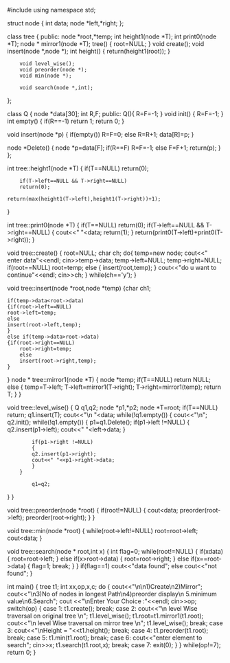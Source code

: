 #include <iostream>
using namespace std;

struct node
{
	int data;
	node *left,*right;
};

class tree
{
	public:
		node *root,*temp;
		int height1(node *T);
		int print0(node *T);
		node * mirror1(node *T);
		tree() 
		{
		 root=NULL;
		}
		void create();
		void insert(node *,node *);
		int height()
		{
		return(height1(root));
		}
		
		void level_wise();
		void preorder(node *);
		void min(node *);

		void search(node *,int);
};

class Q
{
		node *data[30];
		int R,F;
		public:
			Q(){ R=F=-1; }
			void init()
			{
				R=F=-1;
			}
int empty()
{
		if(R==-1)
			return 1;
		return 0;
}

void insert(node *p)
{
		if(empty())
				R=F=0;
		else
				R=R+1;
		data[R]=p;
}

node *Delete()
{
		node *p=data[F];
		if(R==F)
			R=F=-1;
		else
			F=F+1;
		return(p);
}
};

int tree::height1(node *T)
{
		if(T==NULL)
		return(0);
		
		if(T->left==NULL && T->right==NULL)
		return(0);
		
	return(max(height1(T->left),height1(T->right))+1);
}


int tree::print0(node *T)
{
		if(T==NULL)
			return(0);
		if(T->left==NULL && T->right==NULL)
		{
			cout<<" "<<T->data;
			return(1);
		}
		return(print0(T->left)+print0(T->right));
}

void tree::create()
{
root=NULL;
	char ch;
	do{
	temp=new node;
	cout<<" enter data"<<endl;
	cin>>temp->data;
	temp->left=NULL;
	temp->right=NULL;
	if(root==NULL)
	root=temp;
	else
	{
		insert(root,temp);
	}
	cout<<"do u want to continue"<<endl;
	cin>>ch;
	}
	while(ch=='y');
}

void tree::insert(node *root,node *temp)
{char ch1;

	if(temp->data<root->data)
	{if(root->left==NULL)
	root->left=temp;
	else
	insert(root->left,temp);
	}
	else if(temp->data>root->data)
	{if(root->right==NULL)
		root->right=temp;
		else
		insert(root->right,temp);
	}
}
node * tree::mirror1(node *T)
{
	node *temp;
	if(T==NULL)
		return NULL;
	else
	{
		temp=T->left;
		T->left=mirror1(T->right);
		T->right=mirror1(temp);
		return T;
	}
}

void tree::level_wise()
{
	Q q1,q2;
	node *p1,*p2;
	node *T=root;
	if(T==NULL)
		return;
	q1.insert(T);
	cout<<"\n "<<T->data;
	while(!q1.empty())
	{
		cout<<"\n";
		q2.init();
		while(!q1.empty())
		{
			p1=q1.Delete();
			if(p1->left !=NULL)
			{
			q2.insert(p1->left);
			cout<<" "<<p1->left->data;
			}

			if(p1->right !=NULL)
			{
			q2.insert(p1->right);
			cout<<" "<<p1->right->data;
			}
        }   

        	q1=q2;
   }
}

void tree::preorder(node *root)
{
	if(root!=NULL)
   {
	cout<<root->data;
	preorder(root->left);
	preorder(root->right);
   }
}

void tree::min(node *root)
{
	while(root->left!=NULL)
	root=root->left;
	cout<<root->data;
}

void tree::search(node * root,int x)
{
	int flag=0;
	while(root!=NULL)
	{
		if(x<root->data)
		{
			root=root->left;
		}
		else if(x>root->data)
		{
			root=root->right;
		}
		else if(x==root->data)
		{
			flag=1;
			break;
		}
	}
if(flag==1)
	cout<<"data found";
else 
	cout<<"not found";
}

int main()
{
	tree t1;
	int xx,op,x,c;
	do
{
	cout<<"\n\n1)Create\n2)Mirror";
	cout<<"\n3)No of nodes in longest Path\n4)preorder display\n 5.minimum value\n6.Search";
	cout <<"\nEnter Your Choice :"<<endl;
	cin>>op;
	switch(op)
	{
	case 1: 
			t1.create();
			break;
	case 2:
			cout<<"\n level Wise traversal on original tree \n";
			t1.level_wise();
			t1.root=t1.mirror1(t1.root);
			cout<<"\n level Wise traversal on mirror tree \n";
			t1.level_wise();
			break;
	case 3: 
			cout<<"\nHeight = "<<t1.height();
			break;
	case 4:
			t1.preorder(t1.root);
			break;
	case 5: 
			t1.min(t1.root);
			break;
	case 6:
			cout<<"enter element to search";
			cin>>x;
			t1.search(t1.root,x);
			break;
	case 7:
			exit(0);
	}
}
while(op!=7);
return 0;
}
 
 
